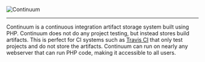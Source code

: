 ![Continuum](http://i.imgur.com/S8gCOnK.png?2)

---

Continuum is a continuous integration artifact storage system built using PHP. Continuum does not do any project testing, but instead stores build artifacts. This is perfect for CI systems such as [Travis CI](https://travis-ci.org) that only test projects and do not store the artifacts. Continuum can run on nearly any webserver that can run PHP code, making it accessible to all users.
